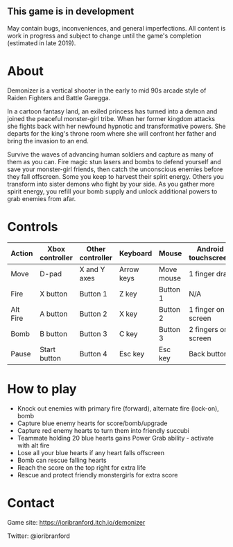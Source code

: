 ## This game is in development

May contain bugs, inconveniences, and general imperfections. All  content is work in progress and subject to change until the game's  completion (estimated in late 2019).

# About

Demonizer is a vertical shooter in the early to mid 90s arcade style of Raiden Fighters and Battle Garegga.

In a cartoon fantasy land, an exiled princess has turned into a demon  and joined the peaceful monster-girl tribe. When her former kingdom  attacks she fights back with her newfound hypnotic and transformative  powers. She departs for the king's throne room where she will confront  her father and bring the invasion to an end.

Survive the waves of advancing human soldiers and capture as many of  them as you can. Fire magic stun lasers and bombs to defend yourself and  save your monster-girl friends, then catch the unconscious enemies  before they fall offscreen. Some you keep to harvest their spirit  energy. Others you transform into sister demons who fight by your side.  As you gather more spirit energy, you refill your bomb supply and unlock  additional powers to grab enemies from afar. 

# Controls

| Action   | Xbox controller | Other controller | Keyboard   | Mouse      | Android touchscreen |
| -------- | --------------- | ---------------- | ---------- | ---------- | ------------------- |
| Move     | D-pad           | X and Y axes     | Arrow keys | Move mouse | 1 finger drag       |
| Fire     | X button        | Button 1         | Z key      | Button 1   | N/A                 |
| Alt Fire | A button        | Button 2         | X key      | Button 2   | 1 finger on screen  |
| Bomb     | B button        | Button 3         | C key      | Button 3   | 2 fingers on screen |
| Pause    | Start button    | Button 4         | Esc key    | Esc key    | Back button         |

# How to play

- Knock out enemies with primary fire (forward), alternate fire (lock-on), bomb
- Capture blue enemy hearts for score/bomb/upgrade
- Capture red enemy hearts to turn them into friendly succubi
- Teammate holding 20 blue hearts gains Power Grab ability - activate with alt fire
- Lose all your blue hearts if any heart falls offscreen
- Bomb can rescue falling hearts
- Reach the score on the top right for extra life
- Rescue and protect friendly monstergirls for extra score

# Contact

Game site: https://ioribranford.itch.io/demonizer

Twitter: @ioribranford